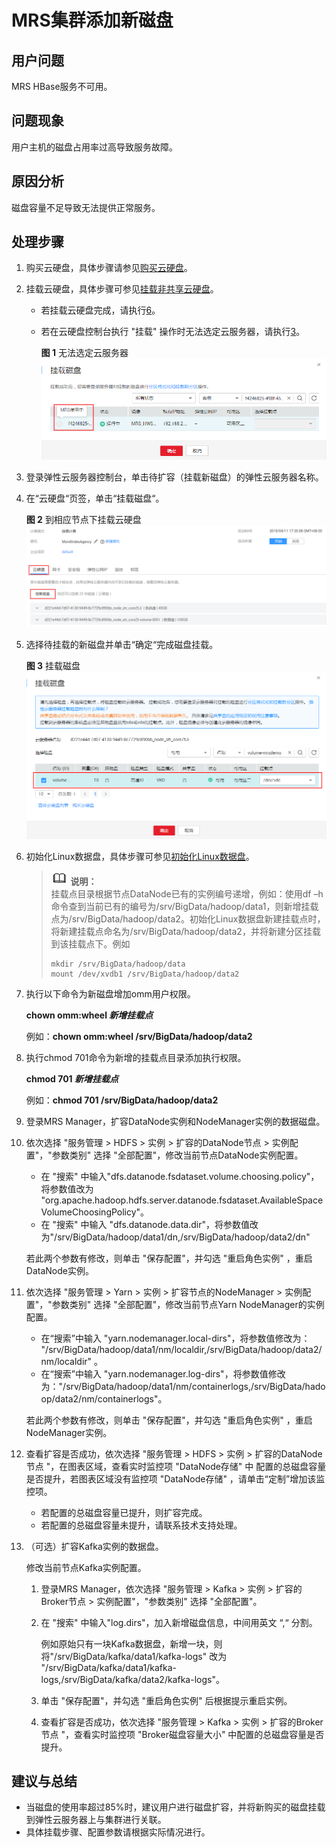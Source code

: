 # MRS集群添加新磁盘<a name="ZH-CN_TOPIC_0169495356"></a>

## 用户问题<a name="zh-cn_topic_0160818829_section18305143583116"></a>

MRS HBase服务不可用。

## 问题现象<a name="zh-cn_topic_0160818829_section117424454313"></a>

用户主机的磁盘占用率过高导致服务故障。

## 原因分析<a name="zh-cn_topic_0160818829_section1237061220324"></a>

磁盘容量不足导致无法提供正常服务。

## 处理步骤<a name="zh-cn_topic_0160818829_section8869162262118"></a>

1.  购买云硬盘，具体步骤请参见[购买云硬盘](https://support.huaweicloud.com/qs-evs/zh-cn_topic_0021738346.html)。
2.  挂载云硬盘，具体步骤可参见[挂载非共享云硬盘](https://support.huaweicloud.com/qs-evs/evs_01_0036.html)。
    -   若挂载云硬盘完成，请执行[6](#zh-cn_topic_0160818829_li11355132131419)。
    -   若在云硬盘控制台执行 "挂载" 操作时无法选定云服务器，请执行[3](#zh-cn_topic_0160818829_li1776193652714)。

        **图 1**  无法选定云服务器<a name="zh-cn_topic_0160818829_fig114642046182716"></a>  
        ![](figures/无法选定云服务器.png "无法选定云服务器")

3.  <a name="zh-cn_topic_0160818829_li1776193652714"></a>登录弹性云服务器控制台，单击待扩容（挂载新磁盘）的弹性云服务器名称。
4.  在“云硬盘“页签，单击“挂载磁盘“。

    **图 2**  到相应节点下挂载云硬盘<a name="zh-cn_topic_0160818829_fig4465194662717"></a>  
    ![](figures/到相应节点下挂载云硬盘.png "到相应节点下挂载云硬盘")

5.  选择待挂载的新磁盘并单击“确定“完成磁盘挂载。

    **图 3**  挂载磁盘<a name="zh-cn_topic_0160818829_fig194658463270"></a>  
    ![](figures/挂载磁盘.png "挂载磁盘")

6.  <a name="zh-cn_topic_0160818829_li11355132131419"></a>初始化Linux数据盘，具体步骤可参见[初始化Linux数据盘](https://support.huaweicloud.com/qs-evs/evs_01_0033.html)。

    >![](public_sys-resources/icon-note.gif) **说明：**   
    >挂载点目录根据节点DataNode已有的实例编号递增，例如：使用df –h命令查到当前已有的编号为/srv/BigData/hadoop/data1，则新增挂载点为/srv/BigData/hadoop/data2。初始化Linux数据盘新建挂载点时，将新建挂载点命名为/srv/BigData/hadoop/data2，并将新建分区挂载到该挂载点下。例如  
    >```  
    >mkdir /srv/BigData/hadoop/data  
    >mount /dev/xvdb1 /srv/BigData/hadoop/data2  
    >```  

7.  执行以下命令为新磁盘增加omm用户权限。

    **chown omm:wheel  _新增挂载点_**

    例如：**chown omm:wheel /srv/BigData/hadoop/data2**

8.  执行chmod 701命令为新增的挂载点目录添加执行权限。

    **chmod 701  _新增挂载点_**

    例如：**chmod 701 /srv/BigData/hadoop/data2**

9.  登录MRS Manager，扩容DataNode实例和NodeManager实例的数据磁盘。
10. 依次选择 "服务管理 \> HDFS \> 实例 \> 扩容的DataNode节点 \> 实例配置"，"参数类别" 选择 "全部配置"，修改当前节点DataNode实例配置。

    -   在 "搜索" 中输入"dfs.datanode.fsdataset.volume.choosing.policy"，将参数值改为 "org.apache.hadoop.hdfs.server.datanode.fsdataset.AvailableSpaceVolumeChoosingPolicy"。
    -   在 "搜索" 中输入 "dfs.datanode.data.dir"，将参数值改为"/srv/BigData/hadoop/data1/dn,/srv/BigData/hadoop/data2/dn"

    若此两个参数有修改，则单击 "保存配置"，并勾选 "重启角色实例" ，重启DataNode实例。

11. 依次选择 "服务管理 \> Yarn \> 实例 \> 扩容节点的NodeManager \> 实例配置"，"参数类别" 选择 "全部配置"，修改当前节点Yarn NodeManager的实例配置。

    -   在“搜索”中输入 "yarn.nodemanager.local-dirs"，将参数值修改为： "/srv/BigData/hadoop/data1/nm/localdir,/srv/BigData/hadoop/data2/nm/localdir" 。
    -   在“搜索”中输入 "yarn.nodemanager.log-dirs"，将参数值修改为："/srv/BigData/hadoop/data1/nm/containerlogs,/srv/BigData/hadoop/data2/nm/containerlogs"。

    若此两个参数有修改，则单击 "保存配置"，并勾选 "重启角色实例" ，重启NodeManager实例。

12. 查看扩容是否成功，依次选择 "服务管理 \> HDFS \> 实例 \> 扩容的DataNode节点 "，在图表区域，查看实时监控项 "DataNode存储" 中 配置的总磁盘容量是否提升，若图表区域没有监控项 "DataNode存储" ，请单击“定制”增加该监控项。
    -   若配置的总磁盘容量已提升，则扩容完成。
    -   若配置的总磁盘容量未提升，请联系技术支持处理。

13. （可选）扩容Kafka实例的数据盘。

    修改当前节点Kafka实例配置。

    1.  登录MRS Manager，依次选择 "服务管理 \> Kafka \> 实例 \> 扩容的Broker节点 \> 实例配置"，"参数类别" 选择 "全部配置"。
    2.  在 "搜索" 中输入"log.dirs"，加入新增磁盘信息，中间用英文  “,“  分割。

        例如原始只有一块Kafka数据盘，新增一块，则将"/srv/BigData/kafka/data1/kafka-logs" 改为 "/srv/BigData/kafka/data1/kafka-logs,/srv/BigData/kafka/data2/kafka-logs"。

    3.  单击 "保存配置"，并勾选 "重启角色实例" 后根据提示重启实例。
    4.  查看扩容是否成功，依次选择 "服务管理 \> Kafka \> 实例 \> 扩容的Broker节点 "，查看实时监控项 "Broker磁盘容量大小" 中配置的总磁盘容量是否提升。


## 建议与总结<a name="zh-cn_topic_0160818829_section8898183420"></a>

-   当磁盘的使用率超过85%时，建议用户进行磁盘扩容，并将新购买的磁盘挂载到弹性云服务器上与集群进行关联。
-   具体挂载步骤、配置参数请根据实际情况进行。

